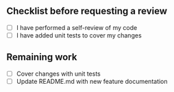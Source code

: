 <!--- START AUTOGENERATED NOTES --->
<!--- END AUTOGENERATED NOTES --->

## Checklist before requesting a review
<!--
Create a Draft Pull Request until you have completed the checklist below.
After you complete these items, remove this checklist, and click "Ready to Review".
-->

- [ ] I have performed a self-review of my code
- [ ] I have added unit tests to cover my changes

## Remaining work
<!--
Add any dependent pull requests, missing tests, and manual validation, or remaining cleanup that is needed for this pull request to be ready to merge.
After which point, you can decide to remove this section.
-->

- [ ] Cover changes with unit tests
- [ ] Update README.md with new feature documentation
